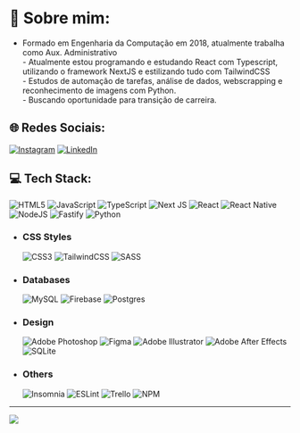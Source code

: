 ###

<!--
**EdsonGomesJR/edsongomesjr** is a ✨ _special_ ✨ repository because its `README.md` (this file) appears on your GitHub profile.

Here are some ideas to get you started:

- 🔭 I’m currently working on ...
- 🌱 I’m currently learning ...
- 👯 I’m looking to collaborate on ...
- 🤔 I’m looking for help with ...
- 💬 Ask me about ...
- 📫 How to reach me: ...
- 😄 Pronouns: ...
- ⚡ Fun fact: ...
-->
# 💫 Sobre mim:
- Formado em Engenharia da Computação em 2018, atualmente trabalha como Aux. Administrativo<br>-  Atualmente estou programando e estudando React com Typescript, utilizando o framework NextJS e estilizando tudo com TailwindCSS<br> - Estudos de automação de tarefas, análise de dados, webscrapping e reconhecimento de imagens com Python.<br> - Buscando oportunidade para transição de carreira.


## 🌐 Redes Sociais:
[![Instagram](https://img.shields.io/badge/Instagram-%23E4405F.svg?logo=Instagram&logoColor=white)](https://instagram.com/edsoon.gomes) [![LinkedIn](https://img.shields.io/badge/LinkedIn-%230077B5.svg?logo=linkedin&logoColor=white)](https://linkedin.com/in/https://www.linkedin.com/in/edsoongomes) 



## 💻 Tech Stack:
![HTML5](https://img.shields.io/badge/html5-%23E34F26.svg?style=flat&logo=html5&logoColor=white) ![JavaScript](https://img.shields.io/badge/javascript-%23323330.svg?style=flat&logo=javascript&logoColor=%23F7DF1E)  ![TypeScript](https://img.shields.io/badge/typescript-%23007ACC.svg?style=flat&logo=typescript&logoColor=white)  ![Next JS](https://img.shields.io/badge/Next-black?style=flat&logo=next.js&logoColor=white) ![React](https://img.shields.io/badge/react-%2320232a.svg?style=flat&logo=react&logoColor=%2361DAFB)   ![React Native](https://img.shields.io/badge/react_native-%2320232a.svg?style=flat&logo=react&logoColor=%2361DAFB)   ![NodeJS](https://img.shields.io/badge/node.js-6DA55F?style=flat&logo=node.js&logoColor=white)  ![Fastify](https://img.shields.io/badge/fastify-%23000000.svg?style=flat&logo=fastify&logoColor=white) ![Python](https://img.shields.io/badge/python-3670A0?style=flat&logo=python&logoColor=ffdd54)
- ### CSS Styles 
     ![CSS3](https://img.shields.io/badge/css3-%231572B6.svg?style=flat&logo=css3&logoColor=white) ![TailwindCSS](https://img.shields.io/badge/tailwindcss-%2338B2AC.svg?style=flat&logo=tailwind-css&logoColor=white) ![SASS](https://img.shields.io/badge/SASS-hotpink.svg?style=flat&logo=SASS&logoColor=white) 
-  ### Databases
      ![MySQL](https://img.shields.io/badge/mysql-%2300f.svg?style=flat&logo=mysql&logoColor=white)  ![Firebase](https://img.shields.io/badge/firebase-%23039BE5.svg?style=flat&logo=firebase) ![Postgres](https://img.shields.io/badge/postgres-%23316192.svg?style=flat&logo=postgresql&logoColor=white)

- ### Design 
    ![Adobe Photoshop](https://img.shields.io/badge/adobephotoshop-%2331A8FF.svg?style=flat&logo=adobephotoshop&logoColor=white) 	![Figma](https://img.shields.io/badge/figma-%23F24E1E.svg?style=flat&logo=figma&logoColor=white) ![Adobe Illustrator](https://img.shields.io/badge/adobeillustrator-%23FF9A00.svg?style=flat&logo=adobeillustrator&logoColor=white) ![Adobe After Effects](https://img.shields.io/badge/Adobe%20After%20Effects-9999FF.svg?style=flat&logo=Adobe%20After%20Effects&logoColor=white) ![SQLite](https://img.shields.io/badge/sqlite-%2307405e.svg?style=flat&logo=sqlite&logoColor=white)
- ### Others  
     ![Insomnia](https://img.shields.io/badge/Insomnia-black?style=flat&logo=insomnia&logoColor=5849BE)    ![ESLint](https://img.shields.io/badge/ESLint-4B3263?style=flat&logo=eslint&logoColor=white) ![Trello](https://img.shields.io/badge/Trello-%23026AA7.svg?style=flat&logo=Trello&logoColor=white) ![NPM](https://img.shields.io/badge/NPM-%23000000.svg?style=flat&logo=npm&logoColor=white) 

<!-- <div align="center"> 
<img height="180em" src="https://github-readme-stats.vercel.app/api?username=EdsonGomesjr&theme=bear&hide_border=false&include_all_commits=false&count_private=false" alt="github stats"/>
<img height="180em" src="https://github-readme-stats.vercel.app/api/top-langs/?username=EdsonGomesjr&theme=bear&hide_border=false&include_all_commits=false&count_private=false&layout=compact" alt="github languages" />
</div> -->

---
[![](https://visitcount.itsvg.in/api?id=EdsonGomesjr&icon=7&color=6)](https://visitcount.itsvg.in)

<!-- Proudly created with GPRM ( https://gprm.itsvg.in ) -->



